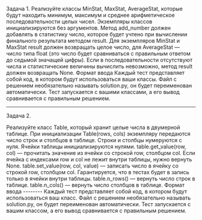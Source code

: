 Задача 1.
Реализуйте классы MinStat, MaxStat, AverageStat, которые будут находить минимум, максимум и среднее
арифметическое последовательности целых чисел.
Экземпляры классов инициализируются без аргументов. Метод add_number должен добавлять в статистику число,
которое будет учтено при вычислении финального результата методом result. Для экземпляров MinStat и
MaxStat result должен возвращать целое число, для AverageStat — число типа float (это число будет
сравниваться с правильным ответом до седьмой значащей цифры).
Если в последовательности отсутствуют числа и статистические величины вычислить невозможно,
метод result должен возвращать None.
Формат ввода
Каждый тест представляет собой код, в котором будут использоваться ваши классы. Файл c решением
необязательно называть solution.py, он будет переименован автоматически. Тест запускается с
вашими классами, а его вывод сравнивается с правильным решением.

---

Задача 2.

Реализуйте класс Table, который хранит целые числа в двумерной таблице.
При инициализации Table(rows, cols) экземпляру передаются число строк и столбцов в таблице.
Строки и столбцы нумеруются с нуля. Ячейки таблицы инициализируются нулями.
table.get_value(row, col) — прочитать значение из ячейки со строкой row, столбцом col.
Если ячейка с индексами row и col не лежит внутри таблицы, нужно вернуть None.
table.set_value(row, col, value) — записать число в ячейку со строкой row, столбцом col.
Гарантируется, что в тестах будет в запись только в ячейки внутри таблицы.
table.n_rows() — вернуть число строк в таблице.
table.n_cols() — вернуть число столбцов в таблице.
Формат ввода --------
Каждый тест представляет собой код, в котором будут использоваться ваш класс.
Файл c решением необязательно называть solution.py, он будет переименован автоматически.
Тест запускается с вашим классом, а его вывод сравнивается с правильным решением.
